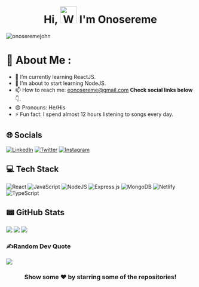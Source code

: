 <h1 align="center"> Hi, <img src="https://raw.githubusercontent.com/nixin72/nixin72/master/wave.gif" 
         alt="Waving hand animated gif"
         height="45"
         width="45" /> I'm Onosereme</h1>

<p align="left"> <img src="https://komarev.com/ghpvc/?username=onoseremejohn&label=Views&color=blue&style=plastic&style=for-the-badge" alt="onoseremejohn" /> </p>

# 💫 About Me :

- 🔭 I’m currently learning ReactJS.
- 🌱 I’m about to start learning NodeJS.
- 📫 How to reach me: eonosereme@gmail.com **Check social links below** 👇.
- 😄 Pronouns: He/His
- ⚡ Fun fact: I spend almost 12 hours listening to songs every day.

## 🌐 Socials

[![LinkedIn](https://img.shields.io/badge/LinkedIn-0077B5?style=for-the-badge&logo=linkedin&logoColor=white)](https://www.linkedin.com/in/onosereme-emuemhonjie-5a5454161) [![Twitter](https://img.shields.io/twitter/follow/onoseremejohn?logo=Twitter&style=for-the-badge)](https://twitter.com/onoseremejohn) [![Instagram](https://img.shields.io/badge/Instagram-E4405F?style=for-the-badge&logo=instagram&logoColor=white)](https://instagram.com/onoseremejohn)

## 💻 Tech Stack

![React](https://img.shields.io/badge/react-%2320232a.svg?style=for-the-badge&logo=react&logoColor=%2361DAFB) ![JavaScript](https://img.shields.io/badge/javascript-%23323330.svg?style=for-the-badge&logo=javascript&logoColor=%23F7DF1E) ![NodeJS](https://img.shields.io/badge/node.js-6DA55F?style=for-the-badge&logo=node.js&logoColor=white) ![Express.js](https://img.shields.io/badge/express.js-%23404d59.svg?style=for-the-badge&logo=express&logoColor=%2361DAFB) ![MongoDB](https://img.shields.io/badge/MongoDB-%234ea94b.svg?style=for-the-badge&logo=mongodb&logoColor=white) ![Netlify](https://img.shields.io/badge/netlify-%23000000.svg?style=for-the-badge&logo=netlify&logoColor=#00C7B7) ![TypeScript](https://img.shields.io/badge/typescript-%23007ACC.svg?style=for-the-badge&logo=typescript&logoColor=white)

## 📟 GitHub Stats

<div>
	 <img src = "https://github-readme-stats.vercel.app/api/top-langs/?username=onoseremejohn&hide=&theme=vue">
	<img src="https://github-readme-stats.vercel.app/api?username=onoseremejohn&show_icons=true&theme=vue" />
	<img src="https://github-readme-streak-stats.herokuapp.com/?user=onoseremejohn&theme=vue" />
   
</div>

### ✍️Random Dev Quote

<img src="https://quotes-github-readme.vercel.app/api?type=horizontal&theme=vue"/>

<div align="center">

### Show some ❤️ by starring some of the repositories!

</div>
